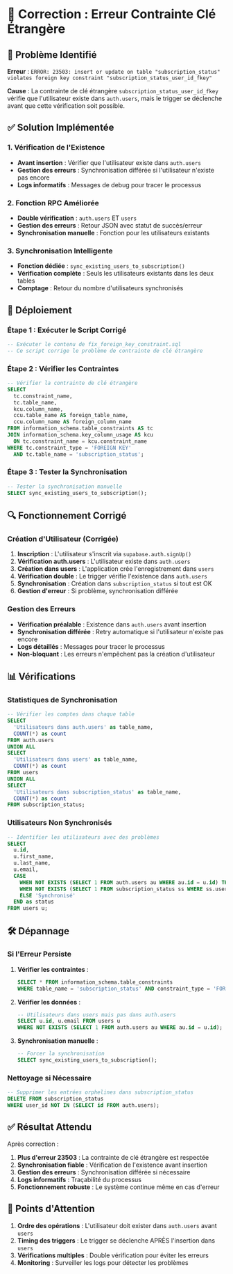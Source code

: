 # 🔧 Correction : Erreur Contrainte Clé Étrangère

## 🚨 Problème Identifié

**Erreur** : `ERROR: 23503: insert or update on table "subscription_status" violates foreign key constraint "subscription_status_user_id_fkey"`

**Cause** : La contrainte de clé étrangère `subscription_status_user_id_fkey` vérifie que l'utilisateur existe dans `auth.users`, mais le trigger se déclenche avant que cette vérification soit possible.

## ✅ Solution Implémentée

### 1. **Vérification de l'Existence**
- **Avant insertion** : Vérifier que l'utilisateur existe dans `auth.users`
- **Gestion des erreurs** : Synchronisation différée si l'utilisateur n'existe pas encore
- **Logs informatifs** : Messages de debug pour tracer le processus

### 2. **Fonction RPC Améliorée**
- **Double vérification** : `auth.users` ET `users`
- **Gestion des erreurs** : Retour JSON avec statut de succès/erreur
- **Synchronisation manuelle** : Fonction pour les utilisateurs existants

### 3. **Synchronisation Intelligente**
- **Fonction dédiée** : `sync_existing_users_to_subscription()`
- **Vérification complète** : Seuls les utilisateurs existants dans les deux tables
- **Comptage** : Retour du nombre d'utilisateurs synchronisés

## 🚀 Déploiement

### Étape 1 : Exécuter le Script Corrigé
```sql
-- Exécuter le contenu de fix_foreign_key_constraint.sql
-- Ce script corrige le problème de contrainte de clé étrangère
```

### Étape 2 : Vérifier les Contraintes
```sql
-- Vérifier la contrainte de clé étrangère
SELECT 
  tc.constraint_name,
  tc.table_name,
  kcu.column_name,
  ccu.table_name AS foreign_table_name,
  ccu.column_name AS foreign_column_name
FROM information_schema.table_constraints AS tc
JOIN information_schema.key_column_usage AS kcu
  ON tc.constraint_name = kcu.constraint_name
WHERE tc.constraint_type = 'FOREIGN KEY' 
  AND tc.table_name = 'subscription_status';
```

### Étape 3 : Tester la Synchronisation
```sql
-- Tester la synchronisation manuelle
SELECT sync_existing_users_to_subscription();
```

## 🔍 Fonctionnement Corrigé

### Création d'Utilisateur (Corrigée)
1. **Inscription** : L'utilisateur s'inscrit via `supabase.auth.signUp()`
2. **Vérification auth.users** : L'utilisateur existe dans `auth.users`
3. **Création dans users** : L'application crée l'enregistrement dans `users`
4. **Vérification double** : Le trigger vérifie l'existence dans `auth.users`
5. **Synchronisation** : Création dans `subscription_status` si tout est OK
6. **Gestion d'erreur** : Si problème, synchronisation différée

### Gestion des Erreurs
- **Vérification préalable** : Existence dans `auth.users` avant insertion
- **Synchronisation différée** : Retry automatique si l'utilisateur n'existe pas encore
- **Logs détaillés** : Messages pour tracer le processus
- **Non-bloquant** : Les erreurs n'empêchent pas la création d'utilisateur

## 📊 Vérifications

### Statistiques de Synchronisation
```sql
-- Vérifier les comptes dans chaque table
SELECT 
  'Utilisateurs dans auth.users' as table_name,
  COUNT(*) as count
FROM auth.users
UNION ALL
SELECT 
  'Utilisateurs dans users' as table_name,
  COUNT(*) as count
FROM users
UNION ALL
SELECT 
  'Utilisateurs dans subscription_status' as table_name,
  COUNT(*) as count
FROM subscription_status;
```

### Utilisateurs Non Synchronisés
```sql
-- Identifier les utilisateurs avec des problèmes
SELECT 
  u.id,
  u.first_name,
  u.last_name,
  u.email,
  CASE 
    WHEN NOT EXISTS (SELECT 1 FROM auth.users au WHERE au.id = u.id) THEN 'Non dans auth.users'
    WHEN NOT EXISTS (SELECT 1 FROM subscription_status ss WHERE ss.user_id = u.id) THEN 'Non synchronisé'
    ELSE 'Synchronisé'
  END as status
FROM users u;
```

## 🛠️ Dépannage

### Si l'Erreur Persiste
1. **Vérifier les contraintes** :
   ```sql
   SELECT * FROM information_schema.table_constraints 
   WHERE table_name = 'subscription_status' AND constraint_type = 'FOREIGN KEY';
   ```

2. **Vérifier les données** :
   ```sql
   -- Utilisateurs dans users mais pas dans auth.users
   SELECT u.id, u.email FROM users u
   WHERE NOT EXISTS (SELECT 1 FROM auth.users au WHERE au.id = u.id);
   ```

3. **Synchronisation manuelle** :
   ```sql
   -- Forcer la synchronisation
   SELECT sync_existing_users_to_subscription();
   ```

### Nettoyage si Nécessaire
```sql
-- Supprimer les entrées orphelines dans subscription_status
DELETE FROM subscription_status 
WHERE user_id NOT IN (SELECT id FROM auth.users);
```

## ✅ Résultat Attendu

Après correction :
1. **Plus d'erreur 23503** : La contrainte de clé étrangère est respectée
2. **Synchronisation fiable** : Vérification de l'existence avant insertion
3. **Gestion des erreurs** : Synchronisation différée si nécessaire
4. **Logs informatifs** : Traçabilité du processus
5. **Fonctionnement robuste** : Le système continue même en cas d'erreur

## 🚨 Points d'Attention

1. **Ordre des opérations** : L'utilisateur doit exister dans `auth.users` avant `users`
2. **Timing des triggers** : Le trigger se déclenche APRÈS l'insertion dans `users`
3. **Vérifications multiples** : Double vérification pour éviter les erreurs
4. **Monitoring** : Surveiller les logs pour détecter les problèmes
